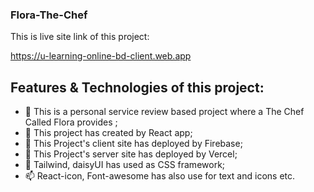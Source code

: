 ### Flora-The-Chef

This is live site link of this project:

https://u-learning-online-bd-client.web.app



## Features & Technologies of this project:

- 👋 This is a personal service review based project where a The Chef Called Flora provides ;
- 👀 This project has created by React app;
- 🌱 This Project's client site has deployed by Firebase;
- 🌱 This Project's server site has deployed by Vercel;
- 💞️ Tailwind, daisyUI has used as CSS framework;
- 📫 React-icon, Font-awesome has also use for text and icons etc.